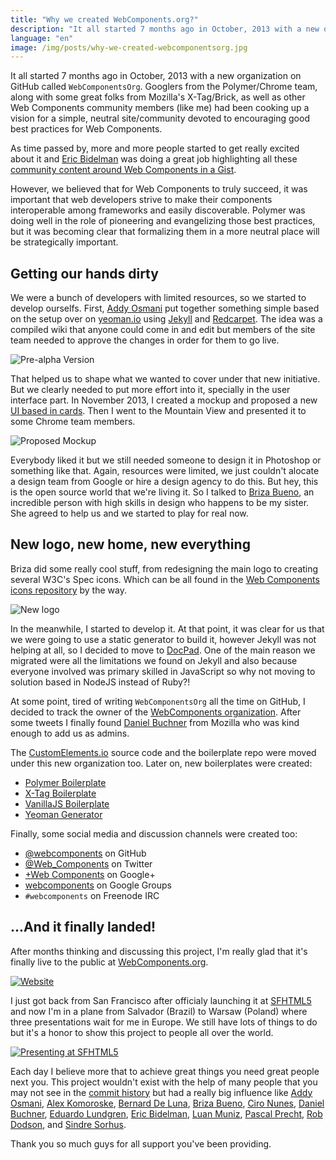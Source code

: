 ```yaml
---
title: "Why we created WebComponents.org?"
description: "It all started 7 months ago in October, 2013 with a new organization on GitHub called 'WebComponentsOrg'. Googlers from the Polymer/Chrome team, along with some great folks from Mozilla's X-Tag/Brick, as well as other Web Components community members (like me) had been cooking up a vision for a simple, neutral site/community devoted to encouraging good best practices for Web Components."
language: "en"
image: /img/posts/why-we-created-webcomponentsorg.jpg
---
```


It all started 7 months ago in October, 2013 with a new organization on GitHub called `WebComponentsOrg`. Googlers from the Polymer/Chrome team, along with some great folks from Mozilla's X-Tag/Brick, as well as other Web Components community members (like me) had been cooking up a vision for a simple, neutral site/community devoted to encouraging good best practices for Web Components.

<!-- more -->

As time passed by, more and more people started to get really excited about it and [Eric Bidelman](https://twitter.com/ebidel) was doing a great job highlighting all these [community content around Web Components in a Gist](https://gist.github.com/ebidel/6314025).

However, we believed that for Web Components to truly succeed, it was important that web developers strive to make their components interoperable among frameworks and easily discoverable. Polymer was doing well in the role of pioneering and evangelizing those best practices, but it was becoming clear that formalizing them in a more neutral place will be strategically important.

## Getting our hands dirty

We were a bunch of developers with limited resources, so we started to develop ourselfs. First, [Addy Osmani](https://twitter.com/addyosmani) put together something simple based on the setup over on [yeoman.io](http://yeoman.io/) using [Jekyll](http://jekyllrb.com/) and [Redcarpet](https://github.com/vmg/redcarpet). The idea was a compiled wiki that anyone could come in and edit but members of the site team needed to approve the changes in order for them to go live.

![Pre-alpha Version](/img/posts/wcorg-prealpha.jpg)

That helped us to shape what we wanted to cover under that new initiative. But we clearly needed to put more effort into it, specially in the user interface part. In November 2013, I created a mockup and proposed a new [UI based in cards](http://insideintercom.io/why-cards-are-the-future-of-the-web/). Then I went to the Mountain View and presented it to some Chrome team members.

![Proposed Mockup](/img/posts/wcorg-mockup.jpg)

Everybody liked it but we still needed someone to design it in Photoshop or something like that. Again, resources were limited, we just couldn't alocate a design team from Google or hire a design agency to do this. But hey, this is the open source world that we're living it. So I talked to [Briza Bueno](https://twitter.com/brizabueno), an incredible person with high skills in design who happens to be my sister. She agreed to help us and we started to play for real now.

## New logo, new home, new everything

Briza did some really cool stuff, from redesigning the main logo to creating several W3C's Spec icons. Which can be all found in the [Web Components icons repository](https://github.com/webcomponents/webcomponents-icons) by the way.

![New logo](/img/posts/wcorg-logo.jpg)

In the meanwhile, I started to develop it. At that point, it was clear for us that we were going to use a static generator to build it, however Jekyll was not helping at all, so I decided to move to [DocPad](http://docpad.org/). One of the main reason we migrated were all the limitations we found on Jekyll and also because everyone involved was primary skilled in JavaScript so why not moving to solution based in NodeJS instead of Ruby?!

At some point, tired of writing `WebComponentsOrg` all the time on GitHub, I decided to track the owner of the [WebComponents organization](https://github.com/webcomponents/). After some tweets I finally found [Daniel Buchner](https://twitter.com/csuwildcat) from Mozilla who was kind enough to add us as admins.

The [CustomElements.io](http://customelements.io/) source code and the boilerplate repo were moved under this new organization too. Later on, new boilerplates were created:

* [Polymer Boilerplate](https://github.com/webcomponents/polymer-boilerplate)
* [X-Tag Boilerplate](https://github.com/webcomponents/x-tag-boilerplate)
* [VanillaJS Boilerplate](https://github.com/webcomponents/element-boilerplate)
* [Yeoman Generator](https://github.com/webcomponents/generator-element)

Finally, some social media and discussion channels were created too:

* [@webcomponents](https://github.com/webcomponents/) on GitHub
* [@Web_Components](https://twitter.com/web_components/) on Twitter
* [+Web Components](https://plus.google.com/b/103330502635338602217/103330502635338602217/posts) on Google+
* [webcomponents](https://groups.google.com/forum/#!forum/webcomponents) on Google Groups
* `#webcomponents` on Freenode IRC

## ...And it finally landed!

After months thinking and discussing this project, I'm really glad that it's finally live to the public at [WebComponents.org](http://webcomponents.org/).

[![Website](/img/posts/wcorg.jpg)](http://webcomponents.org/)

I just got back from San Francisco after officialy launching it at [SFHTML5](http://www.meetup.com/sfhtml5/events/169452272/) and now I'm in a plane from Salvador (Brazil) to Warsaw (Poland) where three presentations wait for me in Europe. We still have lots of things to do but it's a honor to show this project to people all over the world.

[![Presenting at SFHTML5](/img/posts/wcorg-launch.jpg)](https://www.youtube.com/watch?feature=player_detailpage&v=mN7IAaRdi_k#t=8697)

Each day I believe more that to achieve great things you need great people next you. This project wouldn't exist with the help of many people that you may not see in the [commit history](https://github.com/webcomponents/webcomponents.github.io/graphs/contributors) but had a really big influence like [Addy Osmani](https://twitter.com/addyosmani), [Alex Komoroske](https://twitter.com/jkomoros), [Bernard De Luna](https://twitter.com/bernarddeluna), [Briza Bueno](https://twitter.com/brizabueno), [Ciro Nunes](https://twitter.com/cironunesdev), [Daniel Buchner](https://twitter.com/csuwildcat), [Eduardo Lundgren](https://twitter.com/eduardolundgren), [Eric Bidelman](https://twitter.com/ebidel), [Luan Muniz](https://twitter.com/lluanmuniz), [Pascal Precht](https://twitter.com/PascalPrecht), [Rob Dodson](https://twitter.com/rob_dodson), and [Sindre Sorhus](https://twitter.com/sindresorhus).

Thank you so much guys for all support you've been providing.